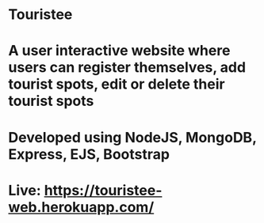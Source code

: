 # Touristee
# A user interactive website where users can register themselves, add tourist spots, edit or delete their tourist spots 
# Developed using NodeJS, MongoDB, Express, EJS, Bootstrap
# Live: https://touristee-web.herokuapp.com/
